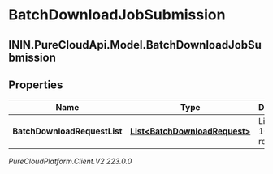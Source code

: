 # BatchDownloadJobSubmission

## ININ.PureCloudApi.Model.BatchDownloadJobSubmission

## Properties

|Name | Type | Description | Notes|
|------------ | ------------- | ------------- | -------------|
| **BatchDownloadRequestList** | [**List&lt;BatchDownloadRequest&gt;**](BatchDownloadRequest) | List of up to 100 items requested | |



_PureCloudPlatform.Client.V2 223.0.0_
